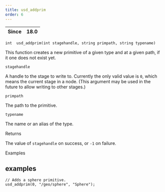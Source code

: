 ```yaml
---
title: usd_addprim
order: 6
---
```

| Since | 18.0 |
| --- | --- |

`int  usd_addprim(int stagehandle, string primpath, string typename)`

This function creates a new primitive of a given type and at a given path, if it one does not exist yet.

`stagehandle`

A handle to the stage to write to. Currently the only valid value is `0`, which means the current stage in a node. (This argument may be used in the future to allow writing to other stages.)

`primpath`

The path to the primitive.

`typename`

The name or an alias of the type.

Returns

The value of `stagehandle` on success, or `-1` on failure.

Examples

## examples

```vex
// Adds a sphere primitive.
usd_addprim(0, "/geo/sphere", "Sphere");

```
